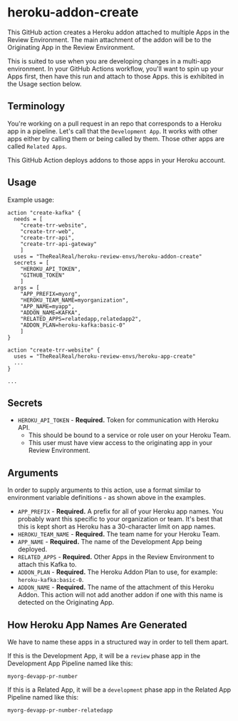 # heroku-addon-create

This GitHub action creates a Heroku addon attached to multiple Apps in the Review Environment. The main attachment of the addon will be to the Originating App in the Review Environment.

This is suited to use when you are developing changes in a multi-app environment. In your GitHub Actions workflow, you'll want to spin up your Apps first, then have this run and attach to those Apps. this is exhibited in the Usage section below.

## Terminology

You're working on a pull request in an repo that corresponds to a Heroku app in a pipeline. Let's call that the `Development App`. It works with other apps either by calling them or being called by them. Those other apps are called `Related Apps`.

This GitHub Action deploys addons to those apps in your Heroku account.

## Usage

Example usage:

```
action "create-kafka" {
  needs = [
    "create-trr-website",
    "create-trr-web",
    "create-trr-api",
    "create-trr-api-gateway"
    ]
  uses = "TheRealReal/heroku-review-envs/heroku-addon-create"
  secrets = [
    "HEROKU_API_TOKEN",
    "GITHUB_TOKEN"
    ]
  args = [
    "APP_PREFIX=myorg",
    "HEROKU_TEAM_NAME=myorganization",
    "APP_NAME=myapp",
    "ADDON_NAME=KAFKA",
    "RELATED_APPS=relatedapp,relatedapp2",
    "ADDON_PLAN=heroku-kafka:basic-0"
    ]
}

action "create-trr-website" {
  uses = "TheRealReal/heroku-review-envs/heroku-app-create"
  ...
}

...
```

## Secrets

* `HEROKU_API_TOKEN` - **Required.** Token for communication with Heroku API.
  * This should be bound to a service or role user on your Heroku Team.
  * This user must have view access to the originating app in your Review Environment.

## Arguments

In order to supply arguments to this action, use a format similar to environment variable definitions - as shown above in the examples.

* `APP_PREFIX` - **Required.** A prefix for all of your Heroku app names. You probably want this specific to your organization or team. It's best that this is kept short as Heroku has a 30-character limit on app names.
* `HEROKU_TEAM_NAME` - **Required.** The team name for your Heroku Team.
* `APP_NAME` - **Required.** The name of the Development App being deployed.
* `RELATED_APPS` - **Required.** Other Apps in the Review Environment to attach this Kafka to.
* `ADDON_PLAN` - **Required.** The Heroku Addon Plan to use, for example: `heroku-kafka:basic-0`.
* `ADDON_NAME` - **Required.** The name of the attachment of this Heroku Addon. This action will not add another addon if one with this name is detected on the Originating App.

## How Heroku App Names Are Generated

We have to name these apps in a structured way in order to tell them apart.

If this is the Development App, it will be a `review` phase app in the Development App Pipeline named like this:

```
myorg-devapp-pr-number
```

If this is a Related App, it will be a `development` phase app in the Related App Pipeline named like this:

```
myorg-devapp-pr-number-relatedapp
```
